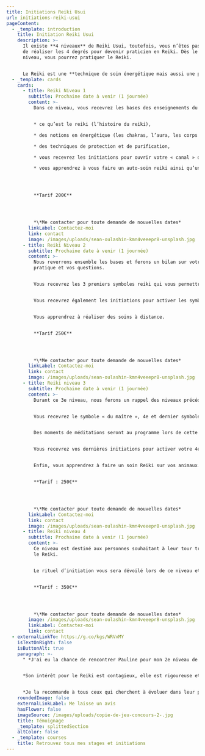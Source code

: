 ```yaml
---
title: Initiations Reiki Usui
url: initiations-reiki-usui
pageContent:
  - _template: introduction
    title: Initiation Reiki Usui
    description: >-
      Il existe **4 niveaux** de Reiki Usui, toutefois, vous n’êtes pas obligé
      de réaliser les 4 degrés pour devenir praticien en Reiki. Dès le 1er
      niveau, vous pourrez pratiquer le Reiki. 


      Le Reiki est une **technique de soin énergétique mais aussi une philosophie de vie et une évolution spirituelle**. Ceux qui souhaitent approfondir dans cette voie pourront poursuivre les autres niveaux à leur rythme. Chaque niveau sera composé d’**une partie théorique et d’une partie pratique**.
  - _template: cards
    cards:
      - title: Reiki Niveau 1
        subtitle: Prochaine date à venir (1 journée)
        content: >-
          Dans ce niveau, vous recevrez les bases des enseignements du Reiki :


          * ce qu’est le reiki (l’histoire du reiki), 

          * des notions en énergétique (les chakras, l’aura, les corps subtils) ,

          * des techniques de protection et de purification,

          * vous recevrez les initiations pour ouvrir votre « canal » de l’énergie Reiki,

          * vous apprendrez à vous faire un auto-soin reiki ainsi qu’un soin sur une autre personne




          **Tarif 200€**




          *\*Me contacter pour toute demande de nouvelles dates*
        linkLabel: Contactez-moi
        link: contact
        image: /images/uploads/sean-oulashin-kmn4veeepr8-unsplash.jpg
      - title: Reiki Niveau 2
        subtitle: Prochaine date à venir (1 journée)
        content: >-
          Nous reverrons ensemble les bases et ferons un bilan sur votre
          pratique et vos questions.  


          Vous recevrez les 3 premiers symboles reiki qui vous permettrons de renforcer vos énergies lors d’un soin. 


          Vous recevrez également les initiations pour activer les symboles et votre canal Reiki.


          Vous apprendrez à réaliser des soins à distance.


          **Tarif 250€**




          *\*Me contacter pour toute demande de nouvelles dates*
        linkLabel: Contactez-moi
        link: contact
        image: /images/uploads/sean-oulashin-kmn4veeepr8-unsplash.jpg
      - title: Reiki niveau 3
        subtitle: Prochaine date à venir (1 journée)
        content: >-
          Durant ce 3e niveau, nous ferons un rappel des niveaux précédents.


          Vous recevrez le symbole « du maître », 4e et dernier symbole en Reiki Usui. 


          Des moments de méditations seront au programme lors de cette journée.


          Vous recevrez vos dernières initiations pour activer votre 4e symbole.


          Enfin, vous apprendrez à faire un soin Reiki sur vos animaux.


          **Tarif : 250€**




          *\*Me contacter pour toute demande de nouvelles dates*
        linkLabel: Contactez-moi
        link: contact
        image: /images/uploads/sean-oulashin-kmn4veeepr8-unsplash.jpg
      - title: Reiki niveau 4
        subtitle: Prochaine date à venir (1 journée)
        content: >-
          Ce niveau est destiné aux personnes souhaitant à leur tour transmettre
          le Reiki.


          Le rituel d’initiation vous sera dévoilé lors de ce niveau et vous pourrez à votre tour enseigner le Reiki à la suite de cette journée. 


          **Tarif : 350€**




          *\*Me contacter pour toute demande de nouvelles dates*
        image: /images/uploads/sean-oulashin-kmn4veeepr8-unsplash.jpg
        linkLabel: Contactez-moi
        link: contact
  - externalLinkTo: https://g.co/kgs/WRVxMY
    isTextOnRight: false
    isButtonAlt: true
    paragraph: >-
      " *J'ai eu la chance de rencontrer Pauline pour mon 2e niveau de Reiki.* 


      *Son intérêt pour le Reiki est contagieux, elle est rigoureuse et elle a à cœur de nous transmettre les meilleures pratiques.* 


      *Je la recommande à tous ceux qui cherchent à évoluer dans leur parcours Reiki* " - **Solène**
    roundedImage: false
    externalLinkLabel: Me laisse un avis
    hasFlower: false
    imageSource: /images/uploads/copie-de-jeu-concours-2-.jpg
    title: Témoignage
    _template: splittedSection
    altColor: false
  - _template: courses
    title: Retrouvez tous mes stages et initiations
---
```

